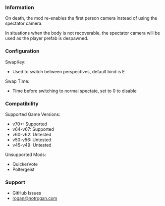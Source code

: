 ### Information
On death, the mod re-enables the first person camera instead of using the spectator camera.

In situations when the body is not recoverable, the spectator camera will be used as the player prefab is despawned.

### Configuration
SwapKey:
- Used to switch between perspectives, default bind is E
  
Swap Time:
- Time before switching to normal spectate, set to 0 to disable

### Compatibility

Supported Game Versions:
 - v70+: Supported
 - v64-v67: Supported
 - v60-v62: Untested
 - v50-v56: Untested
 - v45-v49: Untested

Unsupported Mods:
- QuickerVote
- Poltergeist

### Support
- GitHub Issues
- rogan@notrogan.com
